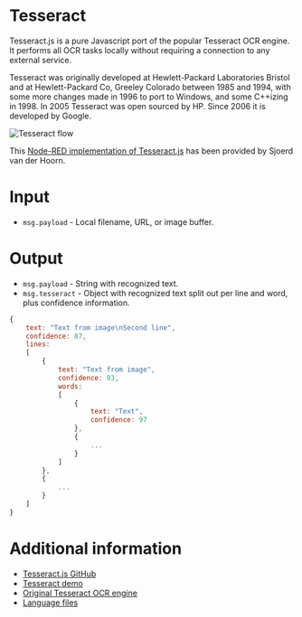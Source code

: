 # Tesseract
Tesseract.js is a pure Javascript port of the popular Tesseract OCR engine. It performs all OCR tasks locally without requiring a connection to any external service.

Tesseract was originally developed at Hewlett-Packard Laboratories Bristol and at Hewlett-Packard Co, Greeley Colorado between 1985 and 1994, with some more changes made in 1996 to port to Windows, and some C++izing in 1998. In 2005 Tesseract was open sourced by HP. Since 2006 it is developed by Google.

![Tesseract flow](https://github.com/sjoerdvanderhoorn/node-red-contrib-tesseract/tesseract-flow.png)

This [Node-RED implementation of Tesseract.js](https://github.com/sjoerdvanderhoorn/node-red-contrib-tesseract) has been provided by Sjoerd van der Hoorn.

# Input
* `msg.payload` - Local filename, URL, or image buffer.

# Output
* `msg.payload` - String with recognized text.
* `msg.tesseract` - Object with recognized text split out per line and word, plus confidence information.

```js
{
	text: "Text from image\nSecond line",
	confidence: 87,
	lines: 
	[
		{
			text: "Text from image",
			confidence: 93,
			words:
			[
				{
					text: "Text",
					confidence: 97
				},
				{
					...
				}
			]
		},
		{
			...
		}
	]
}
```

# Additional information
* [Tesseract.js GitHub](https://github.com/naptha/tesseract.js)
* [Tesseract demo](http://tesseract.projectnaptha.com/)
* [Original Tesseract OCR engine](https://github.com/tesseract-ocr/tesseract)
* [Language files](https://github.com/naptha/tessdata/tree/gh-pages/3.02)